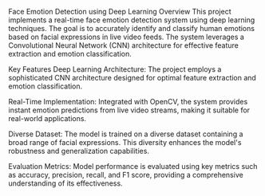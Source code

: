 Face Emotion Detection using Deep Learning
Overview
This project implements a real-time face emotion detection system using deep learning techniques. The goal is to accurately identify and classify human emotions based on facial expressions in live video feeds. The system leverages a Convolutional Neural Network (CNN) architecture for effective feature extraction and emotion classification.

Key Features
Deep Learning Architecture: The project employs a sophisticated CNN architecture designed for optimal feature extraction and emotion classification.

Real-Time Implementation: Integrated with OpenCV, the system provides instant emotion predictions from live video streams, making it suitable for real-world applications.

Diverse Dataset: The model is trained on a diverse dataset containing a broad range of facial expressions. This diversity enhances the model's robustness and generalization capabilities.

Evaluation Metrics: Model performance is evaluated using key metrics such as accuracy, precision, recall, and F1 score, providing a comprehensive understanding of its effectiveness.
